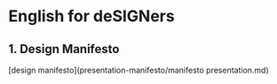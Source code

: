 # English for deSIGNers
## 1. Design Manifesto
[design manifesto](presentation-manifesto/manifesto presentation.md)
